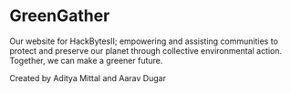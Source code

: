 # GreenGather
Our website for HackBytesII; empowering and assisting communities to protect and preserve our planet through collective environmental action. Together, we can make a greener future. 

Created by Aditya Mittal and Aarav Dugar
